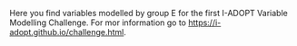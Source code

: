 Here you find variables modelled by group E for the first I-ADOPT Variable Modelling Challenge. For mor information go to https://i-adopt.github.io/challenge.html.
